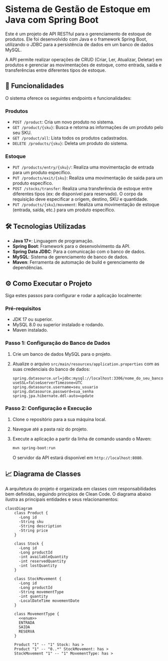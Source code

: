 # Sistema de Gestão de Estoque em Java com Spring Boot

Este é um projeto de API RESTful para o gerenciamento de estoque de produtos. Ele foi desenvolvido com Java e o framework Spring Boot, utilizando o JDBC para a persistência de dados em um banco de dados MySQL.

A API permite realizar operações de CRUD (Criar, Ler, Atualizar, Deletar) em produtos e gerenciar as movimentações de estoque, como entrada, saída e transferências entre diferentes tipos de estoque.

## 🚀 Funcionalidades

O sistema oferece os seguintes endpoints e funcionalidades:

### **Produtos**

* `POST /product`: Cria um novo produto no sistema.
* `GET /product/{sku}`: Busca e retorna as informações de um produto pelo seu SKU.
* `GET /product/all`: Lista todos os produtos cadastrados.
* `DELETE /products/{sku}`: Deleta um produto do sistema.

### **Estoque**

* `PUT /products/entry/{sku}/`: Realiza uma movimentação de entrada para um produto específico.
* `PUT /products/exit/{sku}`: Realiza uma movimentação de saida para um produto específico.
* `POST /stocks/transfer`: Realiza uma transferência de estoque entre diferentes tipos (ex: de disponível para reservado). O corpo da requisição deve especificar a origem, destino, SKU e quantidade.
* `PUT /products/{sku}/movement`: Realiza uma movimentação de estoque (entrada, saída, etc.) para um produto específico.


## 🛠️ Tecnologias Utilizadas

* **Java 17+**: Linguagem de programação.
* **Spring Boot**: Framework para o desenvolvimento da API.
* **Spring Data JDBC**: Para a comunicação com o banco de dados.
* **MySQL**: Sistema de gerenciamento de banco de dados.
* **Maven**: Ferramenta de automação de build e gerenciamento de dependências.

## ⚙️ Como Executar o Projeto

Siga estes passos para configurar e rodar a aplicação localmente:

### **Pré-requisitos**

* JDK 17 ou superior.
* MySQL 8.0 ou superior instalado e rodando.
* Maven instalado.

### **Passo 1: Configuração do Banco de Dados**

1.  Crie um banco de dados MySQL para o projeto.
2.  Atualize o arquivo `src/main/resources/application.properties` com as suas credenciais do banco de dados:

    ```properties
    spring.datasource.url=jdbc:mysql://localhost:3306/nome_do_seu_banco?useSSL=false&serverTimezone=UTC
    spring.datasource.username=seu_usuario
    spring.datasource.password=sua_senha
    spring.jpa.hibernate.ddl-auto=update
    ```

### **Passo 2: Configuração e Execução**

1.  Clone o repositório para a sua máquina local.
2.  Navegue até a pasta raiz do projeto.
3.  Execute a aplicação a partir da linha de comando usando o Maven:

    ```bash
    mvn spring-boot:run
    ```

    O servidor da API estará disponível em `http://localhost:8080`.

## 📈 Diagrama de Classes

A arquitetura do projeto é organizada em classes com responsabilidades bem definidas, seguindo princípios de Clean Code. O diagrama abaixo ilustra as principais entidades e seus relacionamentos:

```mermaid
classDiagram
    class Product {
      -Long id
      -String sku
      -String description
      -String price
    }

    class Stock {
      -Long id
      -Long productId
      -int availableQuantity
      -int reservedQuantity
      -int lostQuantity
    }

    class StockMovement {
      -Long id
      -Long productId
      -String movementType
      -int quantity
      -LocalDateTime movementDate
    }

    class MovementType {
      <<enum>>
      ENTRADA
      SAIDA
      RESERVA
    }

    Product "1" -- "1" Stock: has >
    Product "1" -- "0..*" StockMovement: has >
    StockMovement "1" -- "1" MovementType: has >
